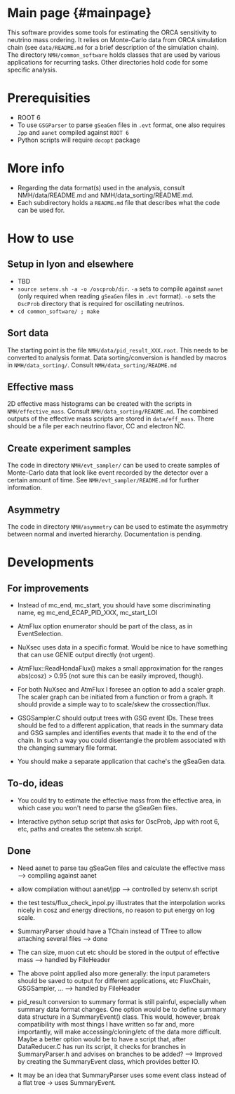 Main page {#mainpage}
===================
This software provides some tools for estimating the ORCA sensitivity to neutrino mass ordering. It relies on Monte-Carlo data from ORCA simulation chain (see `data/README.md` for a brief description of the simulation chain). The directory `NMH/common_software` holds classes that are used by various applications for recurring tasks. Other directories hold code for some specific analysis.

Prerequisities
==============
* ROOT 6
* To use `GSGParser` to parse `gSeaGen` files in `.evt` format, one also requires `Jpp` and `aanet` compiled against `ROOT 6`
* Python scripts will require `docopt` package

More info
=========
* Regarding the data format(s) used in the analysis, consult NMH/data/README.md and NMH/data_sorting/README.md.
* Each subdirectory holds a `README.md` file that describes what the code can be used for.

How to use
==========

Setup in lyon and elsewhere
-------------
* TBD
* ```source setenv.sh -a -o /oscprob/dir```. `-a` sets to compile against `aanet` (only required when reading `gSeaGen` files in `.evt` format). `-o` sets the `OscProb` directory that is required for oscillating neutrinos.
* ```cd common_software/ ; make ```

Sort data
----------
The starting point is the file `NMH/data/pid_result_XXX.root`. This needs to be converted to analysis format. Data sorting/conversion is handled by macros in `NMH/data_sorting/`. Consult `NMH/data_sorting/README.md`

Effective mass
--------------
2D effective mass histograms can be created with the scripts in `NMH/effective_mass`. Consult `NMH/data_sorting/README.md`. The combined outputs of the effective mass scripts are stored in `data/eff_mass`. There should be a file per each neutrino flavor, CC and electron NC.

Create experiment samples
-------------------------
The code in directory `NMH/evt_sampler/` can be used to create samples of Monte-Carlo data that look like event recorded by the detector over a certain amount of time. See `NMH/evt_sampler/README.md` for further information.

Asymmetry
---------
The code in directory `NMH/asymmetry` can be used to estimate the asymmetry between normal and inverted hierarchy. Documentation is pending.


Developments
============

For improvements
----------------

* Instead of mc_end, mc_start, you should have some discriminating name, eg mc_end_ECAP_PID_XXX, mc_start_LOI

* AtmFlux option enumerator should be part of the class, as in EventSelection.

* NuXsec uses data in a specific format. Would be nice to have something that can use GENIE output directly (not urgent).

* AtmFlux::ReadHondaFlux() makes a small approximation for the ranges abs(cosz) > 0.95 (not sure this can be easily improved, though).

* For both NuXsec and AtmFlux I foresee an option to add a scaler graph. The scaler graph can be initiated from a function or from a graph. It should provide a simple way to to scale/skew the crossection/flux.

* GSGSampler.C should output trees with GSG event IDs. These trees should be fed to a different application, that reads in the summary data and GSG samples and identifies events that made it to the end of the chain. In such a way you could disentangle the problem associated with the changing summary file format.

* You should make a separate application that cache's the gSeaGen data.

To-do, ideas
------------

* You could try to estimate the effective mass from the effective area, in which case you won't need to parse the gSeaGen files.

* Interactive python setup script that asks for OscProb, Jpp with root 6, etc, paths and creates the setenv.sh script.

Done
----

* Need aanet to parse tau gSeaGen files and calculate the effective mass --> compiling against aanet

* allow compilation without aanet/jpp --> controlled by setenv.sh script

* the test tests/flux_check_inpol.py illustrates that the interpolation works nicely in cosz and energy directions, no reason to put energy on log scale.

* SummaryParser should have a TChain instead of TTree to allow attaching several files --> done

* The can size, muon cut etc should be stored in the output of effective mass --> handled by FileHeader

* The above point applied also more generally: the input parameters should be saved to output for different applications, etc FluxChain, GSGSampler, ... --> handled by FileHeader

* pid_result conversion to summary format is still painful, especially when summary data format changes. One option would be to define summary data structure in a SummaryEvent() class. This would, however, break compatibility with most things I have written so far and, more importantly, will make accessing/cloning/etc of the data more difficult. Maybe a better option would be to have a script that, after DataReducer.C has run its script, it checks for branches in SummaryParser.h and advises on branches to be added? --> Improved by creating the SummaryEvent class, which provides better IO.

* It may be an idea that SummaryParser uses some event class instead of a flat tree -> uses SummaryEvent.
